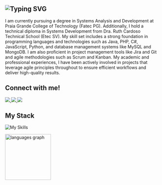 ![Typing SVG](https://readme-typing-svg.demolab.com?font=Ubunto+mono&size=35&duration=7000&pause=1000&color=FFFFFF&width=435&lines=Hi!+I'm+Gustavo+Brito!)
----
 I am currently pursuing a degree in Systems Analysis and Development at Praia Grande College of Technology (Fatec PG). Additionally, I hold a technical diploma in Systems Development from Dra. Ruth Cardoso Technical School (Etec SV). My skill set includes a strong foundation in programming languages ​​and technologies such as Java, PHP, C#, JavaScript, Python, and database management systems like MySQL and MongoDB. I am also proficient in project management tools like Jira and Git and agile methodologies such as Scrum and Kanban. My academic and professional experiences, I have been actively involved in projects that leverage agile principles throughout to ensure efficient workflows and deliver high-quality results.

## Connect with me!

<p align="left">
  <a href="https://www.linkedin.com/in/gustavobrito06/">
    <img src="https://skillicons.dev/icons?i=linkedin" />
  </a>
  <a href="https://www.instagram.com/g.brito013/">
    <img src="https://skillicons.dev/icons?i=instagram" />
  </a>
  <a href="https://replit.com/@GB071">
    <img src="https://skillicons.dev/icons?i=replit" />
  </a>
</p>

## My Stack


![My Skills](https://skillicons.dev/icons?i=java,spring,cs,php,js,react,python,mysql,angular&perline=10)

<div align="left">
  <img src="https://github-readme-stats.vercel.app/api/top-langs?username=GustavoBritodev&locale=en&hide_title=false&layout=compact&card_width=320&langs_count=5&theme=dark&hide_border=false&order=2" height="150" alt="languages graph"  />
</div>




